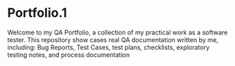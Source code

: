 # Portfolio.1
Welcome to my QA Portfolio, a collection of my practical work as a software tester.  This repository show cases real QA documentation written by me, including: Bug Reports, Test Cases, test plans, checklists, exploratory testing notes, and process documentation

